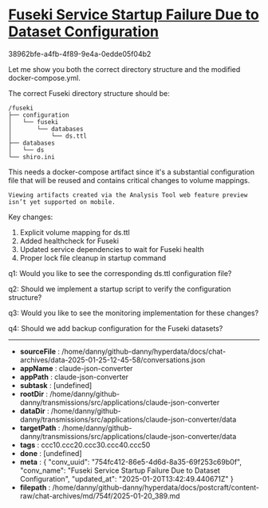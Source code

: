 # [Fuseki Service Startup Failure Due to Dataset Configuration](https://claude.ai/chat/754fc412-86e5-4d6d-8a35-69f253c69b0f)

38962bfe-a4fb-4f89-9e4a-0edde05f04b2

 Let me show you both the correct directory structure and the modified docker-compose.yml.

The correct Fuseki directory structure should be:
```
/fuseki
├── configuration
│   └── fuseki
│       └── databases
│           └── ds.ttl
├── databases
│   └── ds
└── shiro.ini
```

<antThinking>This needs a docker-compose artifact since it's a substantial configuration file that will be reused and contains critical changes to volume mappings.</antThinking>
```
Viewing artifacts created via the Analysis Tool web feature preview isn’t yet supported on mobile.
```



Key changes:
1. Explicit volume mapping for ds.ttl
2. Added healthcheck for Fuseki
3. Updated service dependencies to wait for Fuseki health
4. Proper lock file cleanup in startup command

q1: Would you like to see the corresponding ds.ttl configuration file?

q2: Should we implement a startup script to verify the configuration structure?

q3: Would you like to see the monitoring implementation for these changes?

q4: Should we add backup configuration for the Fuseki datasets?

---

* **sourceFile** : /home/danny/github-danny/hyperdata/docs/chat-archives/data-2025-01-25-12-45-58/conversations.json
* **appName** : claude-json-converter
* **appPath** : claude-json-converter
* **subtask** : [undefined]
* **rootDir** : /home/danny/github-danny/transmissions/src/applications/claude-json-converter
* **dataDir** : /home/danny/github-danny/transmissions/src/applications/claude-json-converter/data
* **targetPath** : /home/danny/github-danny/transmissions/src/applications/claude-json-converter/data
* **tags** : ccc10.ccc20.ccc30.ccc40.ccc50
* **done** : [undefined]
* **meta** : {
  "conv_uuid": "754fc412-86e5-4d6d-8a35-69f253c69b0f",
  "conv_name": "Fuseki Service Startup Failure Due to Dataset Configuration",
  "updated_at": "2025-01-20T13:42:49.440671Z"
}
* **filepath** : /home/danny/github-danny/hyperdata/docs/postcraft/content-raw/chat-archives/md/754f/2025-01-20_389.md